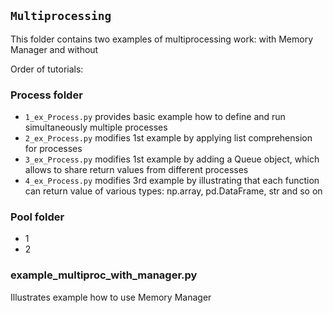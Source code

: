 ## `Multiprocessing`
This folder contains two examples of multiprocessing work: with Memory Manager and without

Order of tutorials:

### Process folder
- `1_ex_Process.py` provides basic example how to define and run simultaneously multiple processes
- `2_ex_Process.py` modifies 1st example by applying list comprehension for processes
- `3_ex_Process.py` modifies 1st example by adding a Queue object, which allows to share return values from different processes
- `4_ex_Process.py` modifies 3rd example by illustrating that each function can return value of various types: np.array, pd.DataFrame, str and so on

### Pool folder
- 1
- 2

### example_multiproc_with_manager.py
Illustrates example how to use Memory Manager
